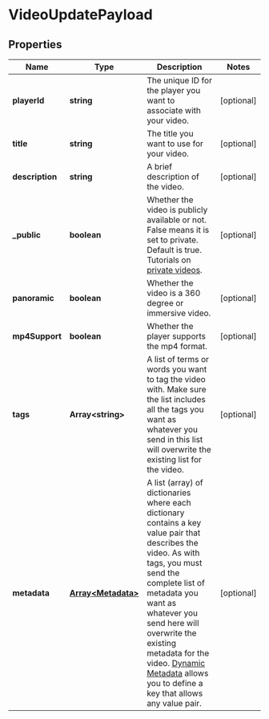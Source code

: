 
# VideoUpdatePayload

## Properties

Name | Type | Description | Notes
------------ | ------------- | ------------- | -------------
**playerId** | **string** | The unique ID for the player you want to associate with your video. |  [optional]
**title** | **string** | The title you want to use for your video. |  [optional]
**description** | **string** | A brief description of the video. |  [optional]
**_public** | **boolean** | Whether the video is publicly available or not. False means it is set to private. Default is true. Tutorials on [private videos](https://api.video/blog/endpoints/private-videos). |  [optional]
**panoramic** | **boolean** | Whether the video is a 360 degree or immersive video. |  [optional]
**mp4Support** | **boolean** | Whether the player supports the mp4 format. |  [optional]
**tags** | **Array&lt;string&gt;** | A list of terms or words you want to tag the video with. Make sure the list includes all the tags you want as whatever you send in this list will overwrite the existing list for the video. |  [optional]
**metadata** | [**Array&lt;Metadata&gt;**](Metadata.md) | A list (array) of dictionaries where each dictionary contains a key value pair that describes the video. As with tags, you must send the complete list of metadata you want as whatever you send here will overwrite the existing metadata for the video. [Dynamic Metadata](https://api.video/blog/endpoints/dynamic-metadata) allows you to define a key that allows any value pair. |  [optional]



